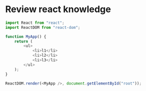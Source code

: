 # Review react knowledge

```javascript
import React from "react";
import ReactDOM from "react-dom";

function MyApp() {
	return (
		<ul>
			<li>l1</li>
			<li>l2</li>
			<li>l3</li>
		</ul>
	);
}

ReactDOM.render(<MyApp />, document.getElementById("root"));
```
